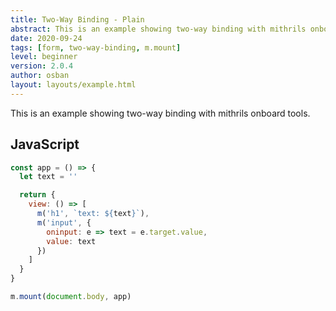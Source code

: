 ```yaml
---
title: Two-Way Binding - Plain
abstract: This is an example showing two-way binding with mithrils onboard tools.
date: 2020-09-24
tags: [form, two-way-binding, m.mount]
level: beginner
version: 2.0.4
author: osban
layout: layouts/example.html
---
```


This is an example showing two-way binding with mithrils onboard tools.

## JavaScript

~~~js
const app = () => {
  let text = ''

  return {
    view: () => [
      m('h1', `text: ${text}`),
      m('input', {
        oninput: e => text = e.target.value,
        value: text
      })
    ]
  }
}

m.mount(document.body, app)
~~~
